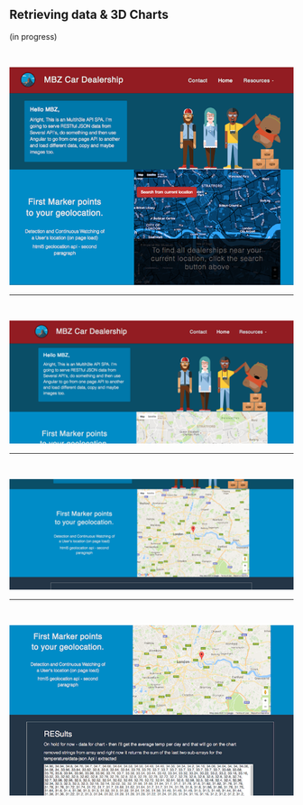 ## Retrieving data & 3D Charts
(in progress)

 <br /> 
  
  ![screenshot7](public/builds/assets/images/screenshot7.png?raw=true "screenshot7")
  
  <hr />
  
  <br />
  
  
  ![screenshot3](public/builds/assets/images/screenshot3.png?raw=true "screenshot3")
  
  
<hr />
  
  <br />
  
  
  ![screenshot4](public/builds/assets/images/screenshot4.png?raw=true "screenshot4")
  
  
  <hr />
  
  <br />
  
  
  ![screenshot6](public/builds/assets/images/screenshot6.png?raw=true "screenshot6")
